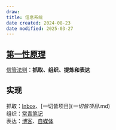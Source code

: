 ```yaml
---
draw:
title: 信息系统
date created: 2024-08-23
date modified: 2025-03-27
---
```


## [第一性原理](第一性原理.md)

[信管法则](信管法则.md)：**抓取、组织、提炼和表达**

## 实现

抓取：[Inbox](Inbox.md)、[一切皆项目$](一切皆项目$.md)  
组织：[常青笔记](常青笔记.md)  
表达：[博客](博客.md)、[自媒体](自媒体.md)
